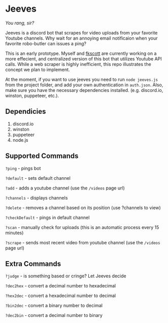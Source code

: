 # Jeeves
*You rang, sir?*

Jeeves is a discord bot that scrapes for video uploads from your favorite Youtube channels. Why wait for an annoying email notificaion when your favorite robo-butler can issues a ping?

This is an early prototype. Myself and [fkscott](https://github.com/fkscott) are currently working on a more effecient, and centralized version of this bot that utilizes Youtube API calls. While a web scraper is highly inefficient, this repo illustrates the concept we plan to implement.

At the moment, if you want to use jeeves you need to run `node jeeves.js` from the project folder, and add your own authentication in `auth.json`. Also, make sure you have the necessary dependencies installed. (e.g. discord.io, winston, puppeteer, etc.). 

## Dependicies
1. discord.io
2. winston
3. puppeteer
4. node.js

## Supported Commands
`?ping` - pings bot

`?default` - sets default channel

`?add` - adds a youtube channel (use the `/videos` page url)

`?channels` - displays channels

`?delete` - removes a channel based on its position (use ?channels to view)

`?checkDefault` - pings in default channel

`?scan` - manually check for uploads (this is an automatic process every 15 minutes)

`?scrape` - sends most recent video from youtube channel (use the `/videos` page url)


## Extra Commands 
`?judge` - is something based or cringe? Let Jeeves decide

`?dec2hex` - convert a decimal number to hexadecimal

`?hex2dec` - convert a hexadecimal number to decimal

`?bin2dec` - convert a binary number to decimal

`?dec2bin` - convert a decimal number to binary
	